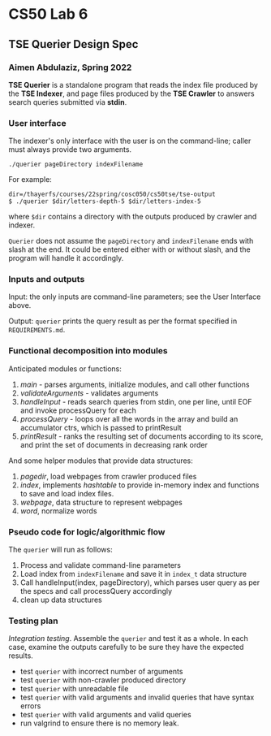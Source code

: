 # CS50 Lab 6
## TSE Querier Design Spec
### Aimen Abdulaziz, Spring 2022

**TSE Querier** is a standalone program that reads the index file produced by the **TSE Indexer**, and page files produced by the **TSE Crawler** to answers search queries submitted via **stdin**.

### User interface

The indexer's only interface with the user is on the command-line; caller must always provide two arguments.

```console
./querier pageDirectory indexFilename
```

For example:

```console
dir=/thayerfs/courses/22spring/cosc050/cs50tse/tse-output
$ ./querier $dir/letters-depth-5 $dir/letters-index-5
```
where `$dir` contains a directory with the outputs produced by crawler and indexer.

`Querier` does not assume the `pageDirectory` and `indexFilename` ends with slash at the end. It could be entered either with or without slash, and the program will handle it accordingly.

### Inputs and outputs

Input: the only inputs are command-line parameters; see the User Interface above. 

Output: `querier` prints the query result as per the format specified in `REQUIREMENTS.md`. 

### Functional decomposition into modules

Anticipated modules or functions:

 1. *main* - parses arguments, initialize modules, and call other functions
 2. *validateArguments* - validates arguments 
 3. *handleInput* - reads search queries from stdin, one per line, until EOF and invoke processQuery for each
 4. *processQuery* - loops over all the words in the array and build an accumulator ctrs, which is passed to printResult
 5. *printResult* - ranks the resulting set of documents according to its score, and print the set of documents in decreasing rank order

And some helper modules that provide data structures:

 1. *pagedir*, load webpages from crawler produced files 
 2. *index*, implements *hashtable* to provide in-memory index and functions to save and load index files.
 3. *webpage*, data structure to represent webpages
 4. *word*, normalize words

### Pseudo code for logic/algorithmic flow

The `querier` will run as follows:

1. Process and validate command-line parameters
2. Load index from `indexFilename` and save it in `index_t` data structure
3. Call handleInput(index, pageDirectory), which parses user query as per the specs and call processQuery accordingly
4. clean up data structures


### Testing plan

*Integration testing*.  Assemble the `querier` and test it as a whole. In each case, examine the outputs carefully to be sure they have the expected results.

- test `querier` with incorrect number of arguments
- test `querier` with non-crawler produced directory 
- test `querier` with unreadable file
- test `querier` with valid arguments and invalid queries that have syntax errors
- test `querier` with valid arguments and valid queries
- run valgrind to ensure there is no memory leak.